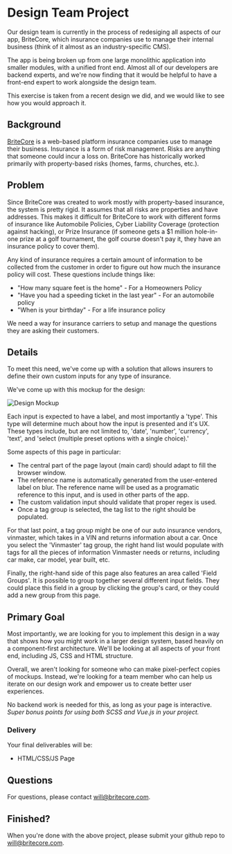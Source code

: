 # Design Team Project

Our design team is currently in the process of redesiging all aspects of our app, BriteCore, which insurance companies use to manage their internal business (think of it almost as an industry-specific CMS).

The app is being broken up from one large monolithic application into smaller modules, with a unified front end. Almost all of our developers are backend experts, and we're now finding that it would be helpful to have a front-end expert to work alongside the design team.

This exercise is taken from a recent design we did, and we would like to see how you would approach it.

## Background

[BriteCore](http://www.britecore.com/) is a web-based platform insurance companies use to manage their business. Insurance is a form of risk management. Risks are anything that someone could incur a loss on. BriteCore has historically worked primarily with property-based risks (homes, farms, churches, etc.).

## Problem

Since BriteCore was created to work mostly with property-based insurance, the system is pretty rigid. It assumes that all risks are properties and have addresses. This makes it difficult for BriteCore to work with different forms of insurance like Automobile Policies, Cyber Liability Coverage (protection against hacking), or Prize Insurance (if someone gets a $1 million hole-in-one prize at a golf tournament, the golf course doesn't pay it, they have an insurance policy to cover them).

Any kind of insurance requires a certain amount of information to be collected from the customer in order to figure out how much the insurance policy will cost. These questions include things like:

- "How many square feet is the home" - For a Homeowners Policy
- "Have you had a speeding ticket in the last year" - For an automobile policy
- "When is your birthday" - For a life insurance policy

We need a way for insurance carriers to setup and manage the questions they are asking their customers.

## Details

To meet this need, we've come up with a solution that allows insurers to define their own custom inputs for any type of insurance. 

We've come up with this mockup for the design:

![Design Mockup](https://github.com/IntuitiveWebSolutions/DesignProject/blob/frontend-dev-project/Screen%20Shot%202017-12-28%20at%204.21.44%20PM.png)

Each input is expected to have a label, and most importantly a 'type'. This type will determine much about how the input is presented and it's UX. These types include, but are not limited to, 'date', 'number', 'currency', 'text', and 'select (multiple preset options with a single choice).'

Some aspects of this page in particular:
* The central part of the page layout (main card) should adapt to fill the browser window.
* The reference name is automatically generated from the user-entered label on blur. The reference name will be used as a programatic reference to this input, and is used in other parts of the app. 
* The custom validation input should validate that proper regex is used.
* Once a tag group is selected, the tag list to the right should be populated. 

For that last point, a tag group might be one of our auto insurance vendors, vinmaster, which takes in a VIN and returns information about a car. Once you select the 'Vinmaster' tag group, the right hand list would populate with tags for all the pieces of information Vinmaster needs or returns, including car make, car model, year built, etc.

Finally, the right-hand side of this page also features an area called 'Field Groups'. It is possible to group together several different input fields. They could place this field in a group by clicking the group's card, or they could add a new group from this page.

## Primary Goal

Most importantly, we are looking for you to implement this design in a way that shows how you might work in a larger design system, based heavily on a component-first architecture. We'll be looking at all aspects of your front end, including JS, CSS and HTML structure.

Overall, we aren't looking for someone who can make pixel-perfect copies of mockups. Instead, we're looking for a team member who can help us iterate on our design work and empower us to create better user experiences. 

No backend work is needed for this, as long as your page is interactive.
*Super bonus points for using both SCSS and Vue.js in your project.*

### Delivery

Your final deliverables will be:
- HTML/CSS/JS Page

## Questions

For questions, please contact will@britecore.com.

## Finished?

When you're done with the above project, please submit your github repo to will@britecore.com.
